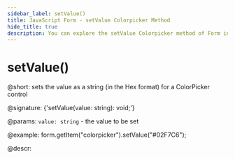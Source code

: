 ```yaml
---
sidebar_label: setValue()
title: JavaScript Form - setValue Colorpicker Method 
hide_title: true
description: You can explore the setValue Colorpicker method of Form in the documentation of the DHTMLX JavaScript UI library. Browse developer guides and API reference, try out code examples and live demos, and download a free 30-day evaluation version of DHTMLX Suite 7.
---
```

 
# setValue()

@short: sets the value as a string (in the Hex format) for a ColorPicker control

@signature: {'setValue(value: string): void;'}

@params:
`value: string` - the value to be set  

@example:
form.getItem("colorpicker").setValue("#02F7C6");

@descr:
